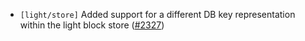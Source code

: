 - `[light/store]` Added support for a different DB key representation within the light block store ([\#2327](https://github.com/depinnetwork/por-consensus/pull/2327/))
